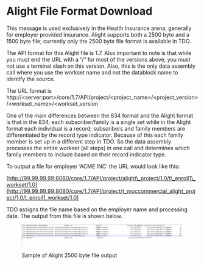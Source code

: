 # Alight File Format Download

This message is used exclusively in the Health Insurance arena, generally for employer provided insurance.  Alight supports both a 2500 byte and a 1500 byte file; currently only the 2500 byte file format is available in TDO.

&#x20;The API format for this  Alight file is 1.7.  Also important to note is that while you must end the URL with a “/” for most of the versions above, you must not use a terminal slash on this version.  Also, this is the only data assembly call where you use the workset name and not the datablock name to identify the source.

&#x20;The URL format is http://\<server:port>/core/1.7/API/project/\<project\_name>/\<project\_version>/\<workset\_name>/\<workset\_version

&#x20;One of the main differences between the 834 format and the Alight format is that in the 834, each subscriber/family is a single set while in the Alight format each individual is a record; subscribers and family members are differentiated by the record type indicator.  Because of this each family member is set up in a different step in TDO. So the data assembly processes the entire workset (all steps) in one call and determines which family members to include based on their record indicator type.

&#x20;To output a file for employer ‘ACME INC’ the URL would look like this:

&#x20;[http://99.99.99.99:8080/core/1.7/API/project/alight\_project/1.0/t\_enroll1\_workset/1.0](http://99.99.99.99:8080/core/1.7/API/project/t_moccommercial_alight_project/1.0/t_enroll1_workset/1.0)

&#x20;

TDO assigns the file name based on the employer name and processing date.  The output from this file is shown below.

&#x20;

<figure><img src="../../../../../../.gitbook/assets/image (53).png" alt=""><figcaption><p>Sample of Alight 2500 byte file output</p></figcaption></figure>
